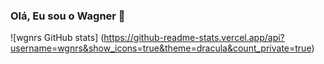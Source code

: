 ### Olá, Eu sou o Wagner 👋

![wgnrs GitHub stats] (https://github-readme-stats.vercel.app/api?username=wgnrs&show_icons=true&theme=dracula&count_private=true)

